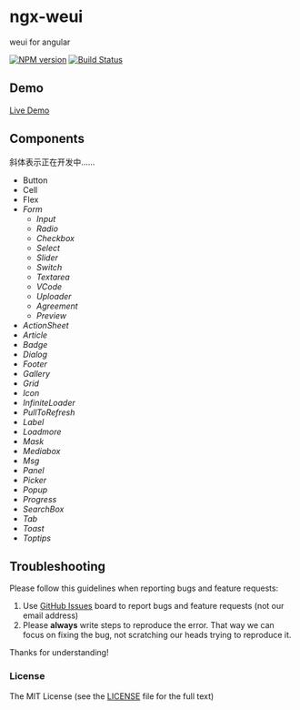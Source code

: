 # ngx-weui
weui for angular

[![NPM version](https://img.shields.io/npm/v/ngx-weui.svg)](https://www.npmjs.com/package/ngx-weui)
[![Build Status](https://travis-ci.org/cipchk/ngx-weui.svg?branch=master)](https://travis-ci.org/cipchk/ngx-weui)


## Demo

[Live Demo](https://cipchk.github.io/ngx-weui/)

## Components

斜体表示正在开发中……

+ Button
+ Cell
+ Flex
+ _Form_
    + _Input_
    + _Radio_
    + _Checkbox_
    + _Select_
    + _Slider_
    + _Switch_
    + _Textarea_
    + _VCode_
    + _Uploader_
    + _Agreement_
    + _Preview_
+ _ActionSheet_
+ _Article_
+ _Badge_
+ _Dialog_
+ _Footer_
+ _Gallery_
+ _Grid_
+ _Icon_
+ _InfiniteLoader_
+ _PullToRefresh_
+ _Label_
+ _Loadmore_
+ _Mask_
+ _Mediabox_
+ _Msg_
+ _Panel_
+ _Picker_
+ _Popup_
+ _Progress_
+ _SearchBox_
+ _Tab_
+ _Toast_
+ _Toptips_

## Troubleshooting

Please follow this guidelines when reporting bugs and feature requests:

1. Use [GitHub Issues](https://github.com/cipchk/ngx-weui/issues) board to report bugs and feature requests (not our email address)
2. Please **always** write steps to reproduce the error. That way we can focus on fixing the bug, not scratching our heads trying to reproduce it.

Thanks for understanding!

### License

The MIT License (see the [LICENSE](https://github.com/cipchk/ngx-weui/blob/master/LICENSE) file for the full text)
